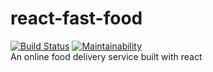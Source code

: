 # react-fast-food
[![Build Status](https://travis-ci.org/Luleherll/react-fast-food.svg?branch=develop)](https://travis-ci.org/Luleherll/react-fast-food)
[![Maintainability](https://api.codeclimate.com/v1/badges/6a95d7d6c61126fadcfb/maintainability)](https://codeclimate.com/github/Luleherll/react-fast-food/maintainability)<br />
An online food delivery service built with react
